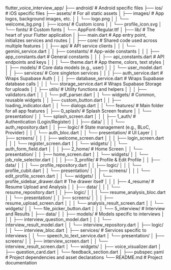 flutter_voice_interview_app/
├── android/ # Android specific files
├── ios/ # iOS specific files
├── assets/ # For all static assets
│ ├── images/ # App logos, background images, etc.
│ │ └── logo.png
│ │ └── welcome_bg.png
│ ├── icons/ # Custom icons
│ │ └── profile_icon.svg
│ └── fonts/ # Custom fonts
│ └── AppFont-Regular.ttf
│
├── lib/ # The heart of your Flutter application
│ ├── main.dart # App entry point, initializes services and routes
│
│ ├── core/ # Shared code used across multiple features
│ │ ├── api/ # API service clients
│ │ │ └── gemini_service.dart
│ │ ├── constants/ # App-wide constants
│ │ │ ├── app_constants.dart # General constants
│ │ │ ├── api_constants.dart # API endpoints and keys
│ │ │ └── theme.dart # App theme, colors, text styles
│ │ ├── models/ # Core data models (e.g., user)
│ │ │ └── user_model.dart
│ │ ├── services/ # Core singleton services
│ │ │ ├── auth_service.dart # Wraps Supabase Auth
│ │ │ ├── database_service.dart # Wraps Supabase database calls
│ │ │ └── storage_service.dart # Wraps Supabase Storage for uploads
│ │ ├── utils/ # Utility functions and helpers
│ │ │ ├── validators.dart
│ │ │ └── pdf_parser.dart
│ │ └── widgets/ # Common, reusable widgets
│ │ ├── custom_button.dart
│ │ ├── loading_indicator.dart
│ │ └── dialogs.dart
│
│ └── features/ # Main folder for all app features
│ ├── 0_splash/ # Splash Screen feature
│ │ └── presentation/
│ │ └── splash_screen.dart
│ │
│ ├── 1_auth/ # Authentication (Login/Register)
│ │ ├── data/
│ │ │ └── auth_repository.dart
│ │ ├── logic/ # State management (e.g., BLoC, Provider)
│ │ │ └── auth_bloc.dart
│ │ └── presentation/ # UI Layer
│ │ ├── screens/
│ │ │ ├── welcome_screen.dart
│ │ │ ├── login_screen.dart
│ │ │ └── register_screen.dart
│ │ └── widgets/
│ │ └── auth_form_field.dart
│ │
│ ├── 2_home/ # Home Screen
│ │ └── presentation/
│ │ ├── home_screen.dart
│ │ └── widgets/
│ │ └── job_role_selector.dart
│ │
│ ├── 3_profile/ # Profile & Edit Profile
│ │ ├── data/
│ │ │ └── profile_repository.dart
│ │ ├── logic/
│ │ │ └── profile_cubit.dart
│ │ └── presentation/
│ │ ├── screens/
│ │ │ └── edit_profile_screen.dart
│ │ └── widgets/
│ │ └── profile_sidebar_drawer.dart # The drawer itself
│ │
│ ├── 4_resume/ # Resume Upload and Analysis
│ │ ├── data/
│ │ │ └── resume_repository.dart
│ │ ├── logic/
│ │ │ └── resume_analysis_bloc.dart
│ │ └── presentation/
│ │ ├── screens/
│ │ │ ├── resume_upload_screen.dart
│ │ │ └── analysis_result_screen.dart
│ │ └── widgets/
│ │ └── file_picker_button.dart
│ │
│ └── 5_interview/ # Interview and Results
│ ├── data/
│ │ ├── models/ # Models specific to interviews
│ │ │ ├── interview_question_model.dart
│ │ │ └── interview_result_model.dart
│ │ └── interview_repository.dart
│ ├── logic/
│ │ └── interview_bloc.dart
│ ├── services/ # Services specific to interviews
│ │ └── speech_to_text_service.dart
│ └── presentation/
│ ├── screens/
│ │ ├── interview_screen.dart
│ │ └── interview_result_screen.dart
│ └── widgets/
│ ├── voice_visualizer.dart
│ ├── question_card.dart
│ └── feedback_section.dart
│
├── pubspec.yaml # Project dependencies and asset declarations
└── README.md # Project documentation
